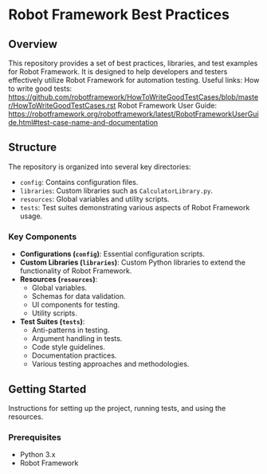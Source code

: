 # Robot Framework Best Practices

## Overview
This repository provides a set of best practices, libraries, and test examples for Robot Framework. It is designed to help developers and testers effectively utilize Robot Framework for automation testing.
Useful links: How to write good tests: https://github.com/robotframework/HowToWriteGoodTestCases/blob/master/HowToWriteGoodTestCases.rst
Robot Framework User Guide: https://robotframework.org/robotframework/latest/RobotFrameworkUserGuide.html#test-case-name-and-documentation


## Structure
The repository is organized into several key directories:

- `config`: Contains configuration files.
- `libraries`: Custom libraries such as `CalculatorLibrary.py`.
- `resources`: Global variables and utility scripts.
- `tests`: Test suites demonstrating various aspects of Robot Framework usage.

### Key Components
- **Configurations (`config`)**: Essential configuration scripts.
- **Custom Libraries (`libraries`)**: Custom Python libraries to extend the functionality of Robot Framework.
- **Resources (`resources`)**: 
  - Global variables.
  - Schemas for data validation.
  - UI components for testing.
  - Utility scripts.
- **Test Suites (`tests`)**: 
  - Anti-patterns in testing.
  - Argument handling in tests.
  - Code style guidelines.
  - Documentation practices.
  - Various testing approaches and methodologies.

## Getting Started
Instructions for setting up the project, running tests, and using the resources.

### Prerequisites
- Python 3.x
- Robot Framework

